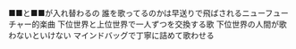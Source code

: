 ■■と■■が入れ替わるの
誰を歌ってるのかは早送りで飛ばされるニューフューチャー的楽曲
下位世界と上位世界で一人ずつを交換する歌
下位世界の人間が歌わないといけない
マインドバッグで丁寧に詰めて歌わせる

